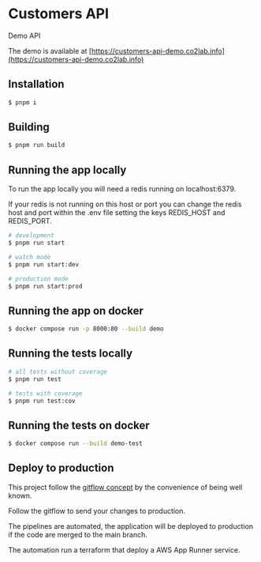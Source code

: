 # Customers API

Demo API

The demo is available at [https://customers-api-demo.co2lab.info](https://customers-api-demo.co2lab.info)

## Installation

```bash
$ pnpm i
```

## Building

```bash
$ pnpm run build
```

## Running the app locally

To run the app locally you will need a redis running on localhost:6379.

If your redis is not running on this host or port you can change the redis host and port
within the .env file setting the keys REDIS_HOST and REDIS_PORT.

```bash
# development
$ pnpm run start

# watch mode
$ pnpm run start:dev

# production mode
$ pnpm run start:prod
```

## Running the app on docker

```bash
$ docker compose run -p 8000:80 --build demo
```

## Running the tests locally

```bash
# all tests without coverage
$ pnpm run test

# tests with coverage
$ pnpm run test:cov
```

## Running the tests on docker

```bash
$ docker compose run --build demo-test
```

## Deploy to production

This project follow the [gitflow concept](https://danielkummer.github.io/git-flow-cheatsheet/) by
the convenience of being well known.

Follow the gitflow to send your changes to production.

The pipelines are automated, the application will be deployed to production if the code are merged to
the main branch.

The automation run a terraform that deploy a AWS App Runner service.
